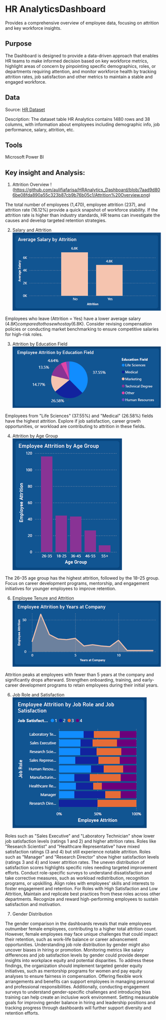 # HR AnalyticsDashboard
Provides a comprehensive overview of employee data, focusing on attrition and key workforce insights.

## Purpose
The Dashboard is designed to provide a data-driven approach that enables HR teams to make informed decision based on key workforce metrics, highlight areas of concern by pinpointing specific demographics, roles, or departments requiring attention, and monitor workforce health by tracking attrition rates, job satisfaction and other metrics to maintain a stable and engaged workforce.

## Data
Source: <a href="https://github.com/aulifiafarisa/HRAnalytics_Dashboard/blob/5ca88650a7965dc78ece3547a8398f31c766e3b2/HR_Analytics.csv"> HR Dataset</a>

Description: The dataset table HR Analytics contains 1480 rows and 38 columns, with information about employees including demographic info, job performance, salary, attrition, etc.

## Tools
Microsoft Power BI

## Key insight and Analysis:

1. Attrition Overview
!(https://github.com/aulifiafarisa/HRAnalytics_Dashboard/blob/7aad9d806be08fda890a55c323b87cb9b76b05c1/Attrition%20Overview.png)

The total number of employees (1,470), employee attrition (237), and attrition rate (16.12%) provide a quick snapshot of workforce stability. If the attrition rate is higher than industry standards, HR teams can investigate the causes and develop targeted retention strategies.

2. Salary and Attrition
![image alt](https://github.com/aulifiafarisa/HRAnalytics_Dashboard/blob/ce981723e534aa52f69a04dc9d3284378d1e41bc/Salary%20and%20Attrition.png)

Employees who leave (Attrition = Yes) have a lower average salary ($4.8K) compared to those who stay ($6.8K). Consider revising compensation policies or conducting market benchmarking to ensure competitive salaries for high-risk roles.

3. Attrition by Education Field
![image alt](https://github.com/aulifiafarisa/HRAnalytics_Dashboard/blob/ce981723e534aa52f69a04dc9d3284378d1e41bc/Attrition%20by%20Education%20Field.png)

Employees from "Life Sciences" (37.55%) and "Medical" (26.58%) fields have the highest attrition. Explore if job satisfaction, career growth opportunities, or workload are contributing to attrition in these fields.

4. Attrition by Age Group
![image alt](https://github.com/aulifiafarisa/HRAnalytics_Dashboard/blob/ce981723e534aa52f69a04dc9d3284378d1e41bc/Attrition%20by%20Age%20Group.png)

The 26–35 age group has the highest attrition, followed by the 18–25 group. Focus on career development programs, mentorship, and engagement initiatives for younger employees to improve retention.

6. Employee Tenure and Attrition
![image alt](https://github.com/aulifiafarisa/HRAnalytics_Dashboard/blob/ce981723e534aa52f69a04dc9d3284378d1e41bc/Employee%20Tenure%20and%20Attrition.png)

Attrition peaks at employees with fewer than 5 years at the company and significantly drops afterward. Strengthen onboarding, training, and early-career development programs to retain employees during their initial years.

6. Job Role and Satisfaction
![image alt](https://github.com/aulifiafarisa/HRAnalytics_Dashboard/blob/ce981723e534aa52f69a04dc9d3284378d1e41bc/Job%20Role%20and%20Satisfaction.png)

Roles such as "Sales Executive" and "Laboratory Technician" show lower job satisfaction levels (ratings 1 and 2) and higher attrition rates. Roles like "Research Scientist" and "Healthcare Representative" have mixed satisfaction ratings (3 and 4) but still experience notable attrition. Roles such as "Manager" and "Research Director" show higher satisfaction levels (ratings 3 and 4) and lower attrition rates. The uneven distribution of satisfaction scores highlights specific roles needing targeted improvement efforts.
Conduct role-specific surveys to understand dissatisfaction and take corrective measures, such as workload redistribution, recognition programs, or upskilling. Align roles with employees' skills and interests to foster engagement and retention. For Roles with High Satisfaction and Low Attrition, Maintain and replicate best practices from these roles across other departments. Recognize and reward high-performing employees to sustain satisfaction and motivation.

7. Gender Distribution

The gender comparison in the dashboards reveals that male employees  outnumber female employees, contributing to a higher total attrition count. However, female employees may face unique challenges that could impact their retention, such as work-life balance or career advancement opportunities. Understanding job role distribution by gender might also uncover biases in hiring or promotion. Monitoring metrics like salary differences and job satisfaction levels by gender could provide deeper insights into workplace equity and potential disparities.
To address these findings, the organization should implement targeted gender equity initiatives, such as mentorship programs for women and pay equity analyses to ensure fairness in compensation. Offering flexible work arrangements and benefits can support employees in managing personal and professional responsibilities. Additionally, conducting engagement surveys to understand gender-specific challenges and introducing bias training can help create an inclusive work environment. Setting measurable goals for improving gender balance in hiring and leadership positions and tracking progress through dashboards will further support diversity and retention efforts.







